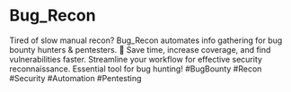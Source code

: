 # Bug_Recon
Tired of slow manual recon? Bug_Recon automates info gathering for bug bounty hunters &amp; pentesters. 🚀 Save time, increase coverage, and find vulnerabilities faster. Streamline your workflow for effective security reconnaissance. Essential tool for bug hunting! #BugBounty #Recon #Security #Automation #Pentesting
